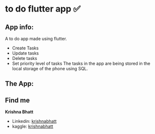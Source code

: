 # to do flutter app ✅

## App info:
A to do app made using flutter. 
- Create Tasks
- Update tasks
- Delete tasks
- Set priority level of tasks
The tasks in the app are being stored in the local storage of the phone using SQL.

## The App:

## Find me
**Krishna Bhatt**
- Linkedin: [krishnabhatt](https://www.linkedin.com/in/krishnabhatt4/)
- kaggle: [krishnabhatt](https://www.kaggle.com/krishnabhatt4)
